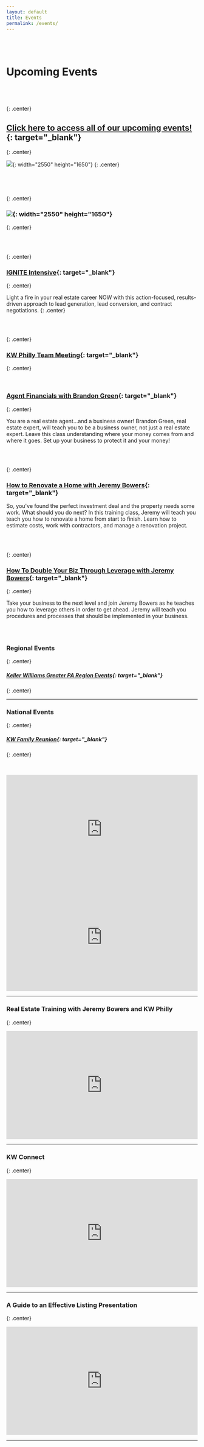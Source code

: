 ```yaml
---
layout: default
title: Events
permalink: /events/
---
```


<br>&nbsp;

<script type="text/javascript">
						var bannersnack_embed = {"hash":"bxmaxeeap","width":1920,"height":1080,"t":1560458358,"userId":39203611,"responsive":true,"type":"html5"};
					</script>

# Upcoming Events

## &nbsp;
{: .center}

## [Click here to access all of our upcoming events\!](https://www.eventbrite.com/o/kw-philly-18045594071){: target="_blank"}
{: .center}

![](/uploads/february-calendar.jpg){: width="2550" height="1650"}
{: .center}

## &nbsp;
{: .center}

### ![](/uploads/february-2020-kw-philly-calendar.jpg){: width="2550" height="1650"}
{: .center}

### &nbsp;
{: .center}

### [IGNITE Intensive](https://www.eventbrite.com/e/ignite-intensive-skills-to-spark-a-real-estate-career-tickets-91906168825){: target="_blank"}
{: .center}

Light a fire in your real estate career NOW with this action-focused, results-driven approach to lead generation, lead conversion, and contract negotiations.
{: .center}

### &nbsp;
{: .center}

### [KW Philly Team Meeting](https://january-team-meeting.eventbrite.com){: target="_blank"}
{: .center}

&nbsp;

### [Agent Financials with Brandon Green](https://financials.eventbrite.com){: target="_blank"}
{: .center}

You are a real estate agent…and a business owner\! Brandon Green, real estate expert, will teach you to be a business owner, not just a real estate expert. Leave this class understanding where your money comes from and where it goes. Set up your business to protect it and your money\!

### &nbsp;
{: .center}

### [How to Renovate a Home with Jeremy Bowers](https://how-to-renovate.eventbrite.com){: target="_blank"}

So, you've found the perfect investment deal and the property needs some work. What should you do next? In this training class, Jeremy will teach you teach you how to renovate a home from start to finish. Learn how to estimate costs, work with contractors, and manage a renovation project.&nbsp;

### &nbsp;
{: .center}

### [How To Double Your Biz Through Leverage with Jeremy Bowers](https://double-your-biz-through-leverage.eventbrite.com){: target="_blank"}
{: .center}

Take your business to the next level and join Jeremy Bowers as he teaches you how to leverage others in order to get ahead. Jeremy will teach you procedures and processes that should be implemented in your business.&nbsp;

### &nbsp;

### Regional Events
{: .center}

##### [Keller Williams Greater PA Region Events](https://www.eventbrite.com/o/keller-williams-greater-pa-region-pa-southern-nj-de-4004241849){: target="_blank"}
{: .center}

---

### National Events
{: .center}

##### [KW Family Reunion](https://familyreunion.kw.com){: target="_blank"}
{: .center}

&nbsp;

<div class="fluid-vids" style="width: 100%; position: relative; padding-top: 56.25%;"><iframe width="100%" height="100%" src="https://www.youtube.com/embed/6Y4TxIuRo-M" frameborder="0" allow="accelerometer; autoplay; encrypted-media; gyroscope; picture-in-picture" allowfullscreen="" style="position: absolute; top: 0px; left: 0px;"></iframe></div>

<div class="fluid-vids" style="width: 100%; position: relative; padding-top: 56.25%;"><iframe width="100%" height="100%" src="https://www.youtube.com/embed/q2rnvAOHPzc" frameborder="0" allow="accelerometer; autoplay; encrypted-media; gyroscope; picture-in-picture" allowfullscreen="" style="position: absolute; top: 0px; left: 0px;"></iframe></div>

---

### Real Estate Training with Jeremy Bowers and KW Philly
{: .center}

<div class="fluid-vids" style="width: 100%; position: relative; padding-top: 56.25%;"><iframe width="100%" height="100%" src="https://www.youtube.com/embed/jRzduzaheek" frameborder="0" allow="accelerometer; autoplay; encrypted-media; gyroscope; picture-in-picture" allowfullscreen="" style="position: absolute; top: 0px; left: 0px;"></iframe></div>

---

### KW Connect
{: .center}

<div class="fluid-vids" style="width: 100%; position: relative; padding-top: 56.25%;"><iframe width="100%" height="100%" src="https://www.youtube.com/embed/CZbv9z0hz3E" frameborder="0" allow="accelerometer; autoplay; encrypted-media; gyroscope; picture-in-picture" allowfullscreen="" style="position: absolute; top: 0px; left: 0px;"></iframe></div>

---

### A Guide to an Effective Listing Presentation
{: .center}

<div class="fluid-vids" style="width: 100%; position: relative; padding-top: 56.25%;"><iframe width="100%" height="100%" src="https://www.youtube.com/embed/OtkOEB6cSPU" frameborder="0" allow="accelerometer; autoplay; encrypted-media; gyroscope; picture-in-picture" allowfullscreen="" style="position: absolute; top: 0px; left: 0px;"></iframe></div>

---